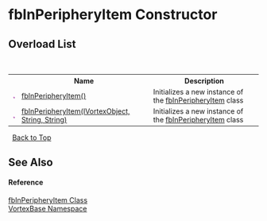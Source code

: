 # fbInPeripheryItem Constructor 
 


## Overload List
&nbsp;<table><tr><th></th><th>Name</th><th>Description</th></tr><tr><td>![Public method](media/pubmethod.gif "Public method")</td><td><a href="M_VortexBase_fbInPeripheryItem__ctor.md">fbInPeripheryItem()</a></td><td>
Initializes a new instance of the <a href="T_VortexBase_fbInPeripheryItem.md">fbInPeripheryItem</a> class</td></tr><tr><td>![Public method](media/pubmethod.gif "Public method")</td><td><a href="M_VortexBase_fbInPeripheryItem__ctor_1.md">fbInPeripheryItem(IVortexObject, String, String)</a></td><td>
Initializes a new instance of the <a href="T_VortexBase_fbInPeripheryItem.md">fbInPeripheryItem</a> class</td></tr></table>&nbsp;
<a href="#fbinperipheryitem-constructor">Back to Top</a>

## See Also


#### Reference
<a href="T_VortexBase_fbInPeripheryItem.md">fbInPeripheryItem Class</a><br /><a href="N_VortexBase.md">VortexBase Namespace</a><br />